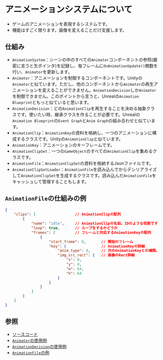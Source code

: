 # アニメーションシステムについて

* ゲームのアニメーションを表現するシステムです。
* 機能はすごく限ります。画像を変えることだけ支援します。

## 仕組み

* `AnimationSystem`：シーンの中のすべての`Animator`コンポーネントの参照(厳密に言うと生ポインタ)を記録し、毎フレームに`OnAnimationUpdate()`関数を行い、`Animator`を更新します。
* `Animator`：アニメーションを制御するコンポーネントです。Unityの`Animator`と似ています。ただし、他のコンポーネントから`Animator`の再生アニメーションを変えることができません。`AnimationDecision`しか`Animator`を制御できません。このポイントから言うと、Unrealの`Animation Blueprint`ともっと似ていると思います。
* `AnimationDecision`：どの`AnimationClip`を再生することを決める抽象クラスです。使いたい時、継承クラスを作ることが必要です。Unrealの`Animation Blueprint`の`Event Graph`と`Anim Graph`の組み合わせと似ています。
* `AnimationClip`：`AnimationKey`の資料を格納し、一つのアニメーションに構成するクラスです。Unityの`AnimationClip`と似ています。
* `AnimationKey`：アニメーションのキーフレームです。
* `AnimationClipSet`：一つの`GameObject`のすべての`AnimationClip`を集めるクラスです。
* `AnimationFile`：`AnimationClipSet`の資料を格納するJsonファイルです。
* `AnimationClipSetLoader`：`AnimationFile`を読み込んでからデシリアライズして`AnimationClipSet`を生成するクラスです。読み込んだ`AnimationFile`をキャッシュして管理することもします。

## `AnimationFile`の仕組みの例

```json
{
	"clips": [					// AnimationClipの配列
		{
			"name": "idle",		// AnimationClipの名前。IDのような役割です
			"loop": true,		// ループをするかどうか
			"frames": [			// フレームと対応するAnimationKeyの配列
				{
					"start_frame": 0,		// 開始のフレーム
					"key": {				// AnimationKeyの詳細
						"anim_type": 0,		// 次のAnimationKeyとの補間。0：補間しない、1：線形補間
						"img_src_rect": {	// 画像のRect詳細
							"x": 0,
							"y": 0,
							"w": 64,
							"h": 64
						}
					}
				}
			]
		}
	]
}
```

## 参照

* [ソースコード](../../src/GE/Animation)
* [`Animator`の使用例](../../src/Prefab/Character/Player/PlayerPrefab.cpp)
* [`AnimationDecision`の使用例](../../src/Character/Player/PlayerAnimationDecision.cpp)
* [`AnimationFile`の例](../../data/Animation)